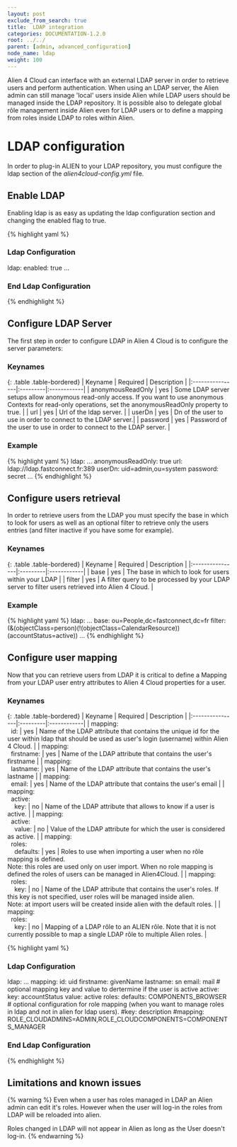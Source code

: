 ```yaml
---
layout: post
exclude_from_search: true
title:  LDAP integration
categories: DOCUMENTATION-1.2.0
root: ../../
parent: [admin, advanced_configuration]
node_name: ldap
weight: 100
---
```


Alien 4 Cloud can interface with an external LDAP server in order to retrieve users and perform authentication. When using an LDAP server, the Alien admin can still manage 'local' users inside Alien while LDAP users should be managed inside the LDAP repository. It is possible also to delegate global rôle management inside Alien even for LDAP users or to define a mapping from roles inside LDAP to roles within Alien.

# LDAP configuration

In order to plug-in ALIEN to your LDAP repository, you must configure the ldap section of the _alien4cloud-config.yml_ file.

## Enable LDAP

Enabling ldap is as easy as updating the ldap configuration section and changing the enabled flag to true.

{% highlight yaml %}
### Ldap Configuration
ldap:
  enabled: true
  ...
### End Ldap Configuration
{% endhighlight %}

## Configure LDAP Server

The first step in order to configure LDAP in Alien 4 Cloud is to configure the server parameters:

### Keynames

{: .table .table-bordered}
| Keyname         | Required | Description |
|:----------------|:---------|:------------|
| anonymousReadOnly | yes | Some LDAP server setups allow anonymous read-only access. If you want to use anonymous Contexts for read-only operations, set the anonymousReadOnly property to true. |
| url | yes | Url of the ldap server. |
| userDn | yes | Dn of the user to use in order to connect to the LDAP server.|
| password | yes | Password of the user to use in order to connect to the LDAP server. |

### Example

{% highlight yaml %}
ldap:
  ...
  anonymousReadOnly: true
  url: ldap://ldap.fastconnect.fr:389
  userDn: uid=admin,ou=system
  password: secret
  ...
{% endhighlight %}

## Configure users retrieval

In order to retrieve users from the LDAP you must specify the base in which to look for users as well as an optional filter to retrieve only the users entries (and filter inactive if you have some for example).

### Keynames

{: .table .table-bordered}
| Keyname         | Required | Description |
|:----------------|:---------|:------------|
| base | yes | The base in which to look for users within your LDAP |
| filter | yes | A filter query to be processed by your LDAP server to filter users retrieved into Alien 4 Cloud. |

### Example

{% highlight yaml %}
ldap:
  ...
  base: ou=People,dc=fastconnect,dc=fr
  filter: (&(objectClass=person)(!(objectClass=CalendarResource))(accountStatus=active))
  ...
{% endhighlight %}

## Configure user mapping

Now that you can retrieve users from LDAP it is critical to define a Mapping from your LDAP user entry attributes to Alien 4 Cloud properties for a user.

### Keynames

{: .table .table-bordered}
| Keyname         | Required | Description |
|:----------------|:---------|:------------|
| mapping:<br>&nbsp;&nbsp;id: | yes | Name of the LDAP attribute that contains the unique id for the user within ldap that should be used as user's login (username) within Alien 4 Cloud. |
| mapping:<br>&nbsp;&nbsp;firstname: | yes | Name of the LDAP attribute that contains the user's firstname |
| mapping:<br>&nbsp;&nbsp;lastname: | yes | Name of the LDAP attribute that contains the user's lastname |
| mapping:<br>&nbsp;&nbsp;email: | yes | Name of the LDAP attribute that contains the user's email |
| mapping:<br>&nbsp;&nbsp;active:<br>&nbsp;&nbsp;&nbsp;&nbsp;key: | no | Name of the LDAP attribute that allows to know if a user is active. |
| mapping:<br>&nbsp;&nbsp;active:<br>&nbsp;&nbsp;&nbsp;&nbsp;value: | no | Value of the LDAP attribute for which the user is considered as active. |
| mapping:<br>&nbsp;&nbsp;roles:<br>&nbsp;&nbsp;&nbsp;&nbsp;defaults: | yes | Roles to use when importing a user when no rôle mapping is defined.<br>Note: this roles are used only on user import. When no role mapping is defined the roles of users can be managed in Alien4Cloud. |
| mapping:<br>&nbsp;&nbsp;roles:<br>&nbsp;&nbsp;&nbsp;&nbsp;key: | no | Name of the LDAP attribute that contains the user's roles. If this key is not specified, user roles will be managed inside alien.<br>Note: at import users will be created inside alien with the default roles. |
| mapping:<br>&nbsp;&nbsp;roles:<br>&nbsp;&nbsp;&nbsp;&nbsp;key: | no | Mapping of a LDAP rôle to an ALIEN rôle. Note that it is not currently possible to map a single LDAP rôle to multiple Alien roles. |

{% highlight yaml %}
### Ldap Configuration
ldap:
  ...
  mapping:
    id: uid
    firstname: givenName
    lastname: sn
    email: mail
    # optional mapping key and value to dertermine if the user is active
    active:
      key: accountStatus
      value: active
    roles:
      defaults: COMPONENTS_BROWSER
      # optional configuration for role mapping (when you want to manage roles in ldap and not in alien for ldap users).
      #key: description
      #mapping: ROLE_CLOUDADMINS=ADMIN,ROLE_CLOUDCOMPONENTS=COMPONENTS_MANAGER
  ### End Ldap Configuration
{% endhighlight %}


## Limitations and known issues

{% warning %}
Even when a user has roles managed in LDAP an Alien admin can edit it's roles. However when the user will log-in the roles from LDAP will be reloaded into alien.

Roles changed in LDAP will not appear in Alien as long as the User doesn't log-in.
{% endwarning %}
